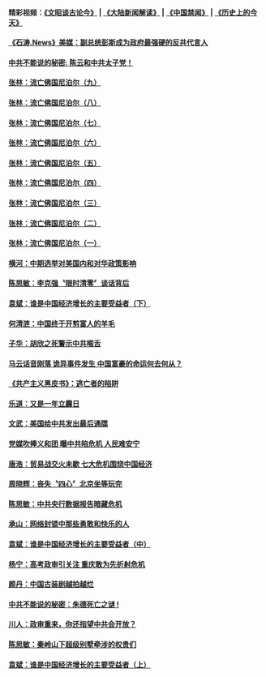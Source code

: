 #### 精彩视频：[《文昭谈古论今》](https://github.com/gfw-breaker/wenzhao/blob/master/README.md?t=11181231) | [《大陆新闻解读》](https://github.com/gfw-breaker/ntdtv-comedy/blob/master/README.md?t=11181231) | [《中国禁闻》](https://github.com/gfw-breaker/ntdtv-news/blob/master/README.md?t=11181231) | [《历史上的今天》](https://github.com/gfw-breaker/today-in-history/blob/master/README.md?t=11181231) 

#### [《石涛.News》美媒：副总统彭斯成为政府最强硬的反共代言人](../pages/news207/a1399809.md?t=11181231) 

#### [中共不能说的秘密: 陈云和中共太子党！](../pages/news207/a1399747.md?t=11181231) 


#### [张林：流亡佛国尼泊尔（九）](../pages/news207/a1399718.md?t=11181231) 

#### [张林：流亡佛国尼泊尔（八）](../pages/news207/a1399710.md?t=11181231) 

#### [张林：流亡佛国尼泊尔（七）](../pages/news207/a1399712.md?t=11181231) 

#### [张林：流亡佛国尼泊尔（六）](../pages/news207/a1399707.md?t=11181231) 

#### [张林：流亡佛国尼泊尔（五）](../pages/news207/a1399701.md?t=11181231) 

#### [张林：流亡佛国尼泊尔（四）](../pages/news207/a1399698.md?t=11181231) 

#### [张林：流亡佛国尼泊尔（三）](../pages/news207/a1399697.md?t=11181231) 

#### [张林：流亡佛国尼泊尔（二）](../pages/news207/a1399696.md?t=11181231) 

#### [张林：流亡佛国尼泊尔（一）](../pages/news207/a1399695.md?t=11181231) 

#### [横河：中期选举对美国内和对华政策影响](../pages/news207/a1399694.md?t=11181231) 

#### [陈思敏：李克强〝限时清零〞谈话背后](../pages/news207/a1399627.md?t=11181231) 

#### [袁斌：谁是中国经济增长的主要受益者（下）](../pages/news207/a1399626.md?t=11181231) 

#### [何清涟：中国终于开剪富人的羊毛](../pages/news207/a1399624.md?t=11181231) 

#### [子华：胡欣之死警示中共喉舌](../pages/news207/a1399623.md?t=11181231) 

#### [马云话音刚落 诡异事件发生 中国富豪的命运何去何从？](../pages/news207/a1399573.md?t=11181231) 

#### [《共产主义黑皮书》：逃亡者的陷阱](../pages/news207/a1399575.md?t=11181231) 

#### [乐道：又是一年立霾日](../pages/news207/a1399482.md?t=11181231) 

#### [文武：美国给中共发出最后通牒](../pages/news207/a1399480.md?t=11181231) 

#### [党媒吹捧义和团 曝中共陷危机 人民难安宁](../pages/news207/a1399476.md?t=11181231) 

#### [唐浩：贸易战交火未歇 七大危机围烧中国经济](../pages/news207/a1399474.md?t=11181231) 

#### [周晓辉：丧失〝四心〞北京坐等玩完](../pages/news207/a1399473.md?t=11181231) 


#### [陈思敏：中共央行数据报告暗藏危机](../pages/news207/a1399383.md?t=11181231) 

#### [承山：网络封锁中那些勇敢和快乐的人](../pages/news207/a1399382.md?t=11181231) 

#### [袁斌：谁是中国经济增长的主要受益者（中）](../pages/news207/a1399380.md?t=11181231) 

#### [杨宁：高考政审引关注 重庆敢为先折射危机](../pages/news207/a1399345.md?t=11181231) 

#### [颜丹：中国古装剧越拍越烂](../pages/news207/a1399344.md?t=11181231) 

#### [中共不能说的秘密：朱德死亡之谜 !](../pages/news207/a1399293.md?t=11181231) 


#### [川人：政审重来，你还指望中共会开放？](../pages/news207/a1399258.md?t=11181231) 

#### [陈思敏：秦岭山下超级别墅牵涉的权贵们](../pages/news207/a1399255.md?t=11181231) 

#### [袁斌：谁是中国经济增长的主要受益者（上）](../pages/news207/a1399253.md?t=11181231) 

